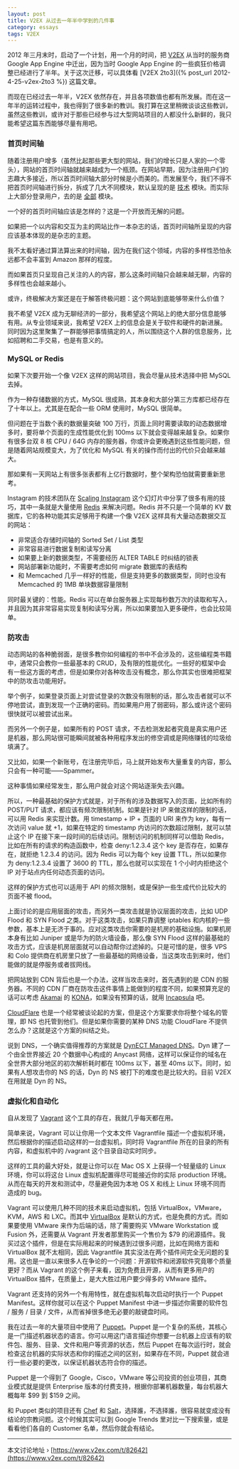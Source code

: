 ```yaml
---
layout: post
title: V2EX 从过去一年半中学到的几件事
category: essays
tags: V2EX
---
```


2012 年三月末时，启动了一个计划，用一个月的时间，把 [V2EX](http://www.v2ex.com/) 从当时的服务商 Google App Engine 中迁出，因为当时 Google App Engine 的一些疯狂价格调整已经进行了半年。关于这次迁移，可以具体看 [V2EX 2to3]({% post_url 2012-4-25-v2ex-2to3 %}) 这篇文章。

而现在已经过去一年半，V2EX 依然存在，并且各项数值也都有所发展。而在这一年半的运转过程中，我也得到了很多新的教训。我打算在这里稍微谈谈这些教训，虽然这些教训，或许对于那些已经参与过大型网站项目的人都没什么新鲜的，我只能希望这篇东西能够尽量有用吧。

### 首页时间轴

随着注册用户增多（虽然比起那些更大型的网站，我们的增长只是人家的一个零头），网站的首页时间轴就越来越成为一个瓶颈。在网站早期，因为注册用户们的志趣大多接近，所以首页时间轴大部分时候是小而美的。而发展至今，我们不得不把首页时间轴进行拆分，拆成了几大不同模块，默认呈现的是 [技术](http://www.v2ex.com/?tab=tech) 模块。而实际上大部分登录用户，去的是 [全部](http://www.v2ex.com/?tab=all) 模块。

一个好的首页时间轴应该是怎样的？这是一个开放而无解的问题。

如果把一个以内容和交互为主的网站比作一本杂志的话，首页时间轴所呈现的内容应该基本体现的是杂志的主题。

我不太看好通过算法算出来的时间轴，因为在我们这个领域，内容的多样性恐怕永远都不会丰富到 Amazon 那样的程度。

而如果首页只呈现自己关注的人的内容，那么这条时间轴只会越来越无聊，内容的多样性也会越来越小。

或许，终极解决方案还是在于解答终极问题：这个网站到底能够带来什么价值？

我不希望 V2EX 成为无聊经济的一部分，我希望这个网站上的绝大部分信息能够有用。从专业领域来说，我希望 V2EX 上的信息会是关于软件和硬件的新进展。同时因为这里聚集了一群能够把事情搞定的人，所以围绕这个人群的信息服务，比如招聘和二手交易，也是有意义的。

### MySQL or Redis

如果下次要开始一个像 V2EX 这样的网站项目，我会尽量从技术选择中把 MySQL 去掉。

作为一种存储数据的方式，MySQL 很成熟，其本身和大部分第三方库都已经存在了十年以上。尤其是在配合一些 ORM 使用时，MySQL 很简单。

但问题在于当数个表的数据量突破 100 万行，页面上同时需要读取的动态数据增多时，要将单个页面的生成性能优化到 100ms 以下就会变得越来越复杂。如果你有很多台双 8 核 CPU / 64G 内存的服务器，你或许会更晚遇到这些性能问题，但是随着网站规模变大，为了优化和 MySQL 有关的操作而付出的代价只会越来越大。

那如果有一天网站上有很多张表都有上亿行数据时，整个架构恐怕就需要重新思考。

Instagram 的技术团队在 [Scaling Instagram](http://techcrunch.com/2012/04/12/how-to-scale-a-1-billion-startup-a-guide-from-instagram-co-founder-mike-krieger/) 这个幻灯片中分享了很多有用的技巧，其中一条就是大量使用 [Redis](http://redis.io/) 来解决问题。Redis 并不只是一个简单的 KV 数据库，它的各种功能其实足够用于构建一个像 V2EX 这样具有大量动态数据交互的网站：

* 非常适合存储时间轴的 Sorted Set / List 类型
* 非常容易进行数据复制和读写分离
* 如果要上新的数据类型，不需要经历 ALTER TABLE 时纠结的锁表
* 网站部署新功能时，不需要考虑如何 migrate 数据库的表结构
* 和 Memcached 几乎一样好的性能，但是支持更多的数据类型，同时也没有 Memcached 的 1MB 单块数据容量限制

同时最关键的：性能。Redis 可以在单台服务器上实现每秒数万次的读取和写入，并且因为其非常容易实现复制和读写分离，所以如果要加入更多硬件，也会比较简单。

### 防攻击

动态网站的各种脆弱面，是很多教你如何编程的书中不会涉及的，这些编程类书籍中，通常只会教你一些最基本的 CRUD，及有限的性能优化。一些好的框架中会有一些这方面的考虑，但是如果你对各种攻击没有概念，那么你其实也很难把框架中的防攻击功能用好。

举个例子，如果登录页面上对尝试登录的次数没有限制的话，那么攻击者就可以不停地尝试，直到发现一个正确的密码。而如果用户用了弱密码，那么或许这个密码很快就可以被尝试出来。

而另外一个例子是，如果所有的 POST 请求，不去检测发起者究竟是真实用户还是机器，那么网站很可能瞬间就被各种用程序发出的修空调或是网络赚钱的垃圾给填满了。

又比如，如果一个新账号，在注册完毕后，马上就开始发布大量重复的内容，那么只会有一种可能——Spammer。

这种事情如果经常发生，那么用户就会对这个网站逐渐失去兴趣。

所以，一种最基础的保护方式就是，对于所有的涉及数据写入的页面，比如所有的 POST/PUT 请求，都应该有频次限制机制。如果是针对 IP 来做这样的限制的话，可以用 Redis 来实现计数。用 timestamp + IP + 页面的 URI 来作为 key，每有一次访问 value 就 +1，如果在特定的 timestamp 内访问的次数超过限制，就可以禁止这个 IP 在接下来一段时间的后续访问。限制访问的机制同样可以借助 Redis，比如在所有的请求的构造函数中，检查 deny:1.2.3.4 这个 key 是否存在，如果存在，就拒绝 1.2.3.4 的访问。因为 Redis 可以为每个 key 设置 TTL，所以如果你为 deny:1.2.3.4 设置了 3600 的 TTL，那么也就可以实现在 1 个小时内拒绝这个 IP 对于站点内任何动态页面的访问。

这样的保护方式也可以适用于 API 的频次限制，或是保护一些生成代价比较大的页面不被 flood。

上面讨论的是应用层面的攻击，而另外一类攻击就是协议层面的攻击，比如 UDP Flood 和 SYN Flood 之类。对于这类攻击，如果只靠调整 iptables 和内核的一些参数，基本上是无济于事的。应对这类攻击你需要的是机房的基础设施。如果机房本身有比如 Juniper 或是华为的防火墙设备，那么像 SYN Flood 这样的最基础的攻击方式，应该是机房层面就可以自动帮你过滤掉的。只是可惜的是，很多 VPS 和 Colo 提供商在机房里只放了一些最基础的网络设备，当这类攻击到来时，他们能做的就是停服务或者拔网线。

把网站放到 CDN 背后也是一个办法，这样当攻击来时，首先遇到的是 CDN 的服务器。不同的 CDN 厂商在防攻击这件事情上能做到的程度不同，如果预算充足的话可以考虑 [Akamai](http://www.akamai.com/) 的 [KONA](http://www.akamai.com/html/solutions/kona-solutions.html)，如果没有预算的话，就用 [Incapsula](http://www.incapsula.com/) 吧。

[CloudFlare](https://www.cloudflare.com/) 也是一个经常被谈论起的方案，但是这个方案要求你将整个域名的管理，即 NS 也托管到他们。但是如果你需要的某种 DNS 功能 CloudFlare 不提供怎么办？这就是这个方案的纠结之处。

说到 DNS，一个确实值得推荐的方案就是 [DynECT Managed DNS](http://dyn.com/dns/business/)。Dyn 建了一个由全世界接近 20 个数据中心构成的 Anycast 网络，这样可以保证你的域名在全世界大部分地区的初次解析耗时都在 100ms 以下，甚至 40ms 以下。同时，如果有人想攻击你的 NS 的话，Dyn 的 NS 被打下的难度也是比较大的。目前 V2EX 在用就是 Dyn 的 NS。

### 虚拟化和自动化

自从发现了 [Vagrant](http://www.vagrantup.com/) 这个工具的存在，我就几乎每天都在用。

简单来说，Vagrant 可以让你用一个文本文件 Vagrantfile 描述一个虚拟机环境，然后根据你的描述启动这样的一台虚拟机，同时将 Vagrantfile 所在的目录的所有内容，和虚拟机中的 /vagrant 这个目录自动实时同步。

这样的工具的最大好处，就是让你可以在 Mac OS X 上获得一个轻量级的 Linux 环境，你可以将这台 Linux 虚拟机配置得尽可能接近你的实际 production 环境。从而在每天的开发和测试中，尽量避免因为本地 OS X 和线上 Linux 环境不同而造成的 bug。

Vagrant 可以使用几种不同的技术来启动虚拟机，包括 VirtualBox，VMware，KVM，AWS 和 LXC。而其中 [VirtualBox](https://www.virtualbox.org/) 是默认的方式，也是免费的方式。而如果要使用 VMware 来作为后端的话，除了需要购买 VMware Workstation 或 Fusion 外，还需要从 Vagrant 开发者那里购买一个售价为 $79 的闭源插件。我买过这个插件，但是在实际用起来的时候遇到过很多问题，比如在网络方面和 VirtualBox 就不太相同，因此 Vagrantfile 其实没法在两个插件间完全无问题的复用。这也是一直以来很多人在争论的一个问题：开源软件和闭源软件究竟哪个质量更好？而从 Vagrant 的这个例子来看，因为免费且开源，从而有更多用户的 VirtualBox 插件，在质量上，是大大胜过用户要少得多的 VMware 插件。

Vagrant 还支持的另外一个有用特性，就在虚拟机每次启动时执行一个 Puppet Manifest。这样你就可以在这个 Puppet Manifest 中进一步描述你需要的软件包 / 服务 / 目录 / 文件，从而省掉很多绝无必要的敲键盘时间。

我在过去一年的大量项目中使用了 [Puppet](http://www.puppetlabs.com/)。Puppet 是一个复杂的系统，其核心是一门描述机器状态的语言。你可以用这门语言描述你想要一台机器上应该有的软件包、服务、目录、文件和用户等资源的状态，然后 Puppet 在每次运行时，就会检查这台机器的实际状态和你的描述之间的区别，如果存在不同，Puppet 就会进行一些必要的更改，以保证机器状态符合你的描述。

Puppet 是一个得到了 Google，Cisco，VMware 等公司投资的创业项目，其商业模式就是提供 Enterprise 版本的付费支持，根据你部署机器数量，每台机器大概每年 $99 到 $159 之间。

和 Puppet 类似的项目还有 [Chef](http://www.opscode.com/chef/) 和 [Salt](http://saltstack.com/)，选择誰，不选择誰，很容易就变成没有结论的宗教问题。这个时候其实可以到 Google Trends 里对比一下搜索量，或是看看他们各自的 Customer 名单，然后你就会有结论。

* * *

本文讨论地址 › [https://www.v2ex.com/t/82642](https://www.v2ex.com/t/82642)
